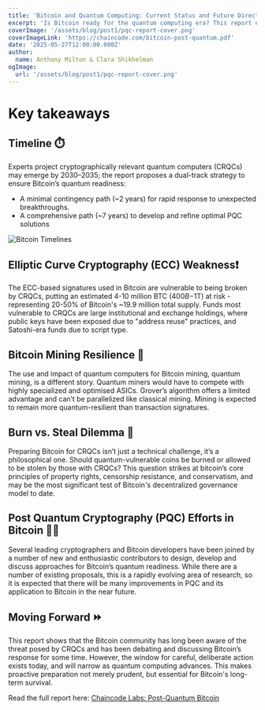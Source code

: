 ```yaml
---
title: 'Bitcoin and Quantum Computing: Current Status and Future Directions'
excerpt: 'Is Bitcoin ready for the quantum computing era? This report explores the threats posed by cryptographically relevant quantum computers (CRQCs) and outlines a strategic path forward for Bitcoin to become quantum resistant.'
coverImage: '/assets/blog/post1/pqc-report-cover.png'
coverImageLink: 'https://chaincode.com/bitcoin-post-quantum.pdf'
date: '2025-05-27T12:00:00.000Z'
author:
  name: Anthony Milton & Clara Shikhelman
ogImage:
  url: '/assets/blog/post1/pqc-report-cover.png'
---
```


# Key takeaways

## Timeline ⏱️
Experts project cryptographically relevant quantum computers (CRQCs) may emerge by 2030–2035; the report proposes a dual-track strategy to ensure Bitcoin’s quantum readiness:
- A minimal contingency path (~2 years) for rapid response to unexpected breakthroughs.
- A comprehensive path (~7 years) to develop and refine optimal PQC solutions

![Bitcoin Timelines](/assets/blog/post1/pq-bitcoin-timelines.png)

## Elliptic Curve Cryptography (ECC) Weakness❗
The ECC-based signatures used in Bitcoin are vulnerable to being broken by CRQCs, putting an estimated 4-10 million BTC ($400B-$1T) at risk - representing 20-50% of Bitcoin's ~19.9 million total supply. Funds most vulnerable to CRQCs are large institutional and exchange holdings, where public keys have been exposed due to "address reuse" practices, and Satoshi-era funds due to script type.

## Bitcoin Mining Resilience 💪
The use and impact of quantum computers for Bitcoin mining, quantum mining, is a different story. Quantum miners would have to compete with highly specialized and optimised ASICs. Grover’s algorithm offers a limited advantage and can’t be parallelized like classical mining. Mining is expected to remain more quantum-resilient than transaction signatures.

## Burn vs. Steal Dilemma 🤔
Preparing Bitcoin for CRQCs isn’t just a technical challenge, it’s a philosophical one. Should quantum-vulnerable coins be burned or allowed to be stolen by those with CRQCs? This question strikes at bitcoin’s core principles of property rights, censorship resistance, and conservatism, and may be the most significant test of Bitcoin's decentralized governance model to date.

## Post Quantum Cryptography (PQC) Efforts in Bitcoin 🧑‍💻
Several leading cryptographers and Bitcoin developers have been joined by a number of new and enthusiastic contributors to design, develop and discuss approaches for Bitcoin’s quantum readiness. While there are a number of existing proposals, this is a rapidly evolving area of research, so it is expected that there will be many improvements in PQC and its application to Bitcoin in the near future.

## Moving Forward ⏩
This report shows that the Bitcoin community has long been aware of the threat posed by CRQCs and has been debating and discussing Bitcoin’s response for some time. However, the window for careful, deliberate action exists today, and will narrow as quantum computing advances. This makes proactive preparation not merely prudent, but essential for Bitcoin's long-term survival.

Read the full report here: [Chaincode Labs: Post-Quantum Bitcoin](https://chaincode.com/bitcoin-post-quantum.pdf)
